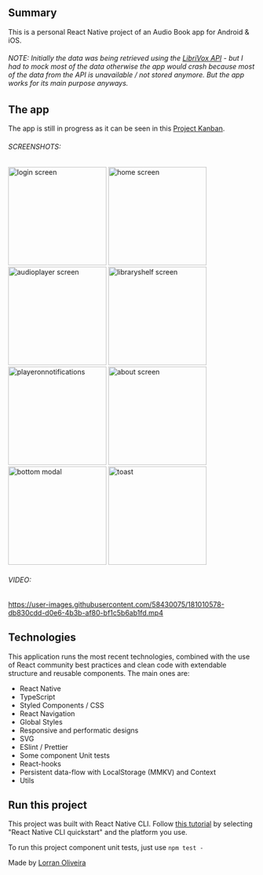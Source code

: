 ## Summary ##
This is a personal React Native project of an Audio Book app for Android & iOS. 

###### NOTE: Initially the data was being retrieved using the [LibriVox API](https://librivox.org/api/info) - but I had to mock most of the data otherwise the app would crash because most of the data from the API is unavailable / not stored anymore. But the app works for its main purpose anyways.

## The app ##
The app is still in progress as it can be seen in this [Project Kanban](https://github.com/users/lorran-xo/projects/2/views/1).

###### SCREENSHOTS: 
<p>
<img src="https://user-images.githubusercontent.com/58430075/181007122-5099507d-d92d-49d4-8db5-ff15a33c9009.jpg" alt="login screen" width="200"/>
<img src="https://user-images.githubusercontent.com/58430075/181006063-2ca9473d-2411-4d78-baeb-1385a7b66130.jpg" alt="home screen" width="200"/>
<img src="https://user-images.githubusercontent.com/58430075/181006248-ae7aa6c0-3c8f-48ae-89cb-d468f95da4fc.jpg" alt="audioplayer screen" width="200"/>
<img src="https://user-images.githubusercontent.com/58430075/180852513-ee42fbdc-99c5-4931-b2cd-0e39d9eeec2a.jpg" alt="libraryshelf screen" width="200"/>
<img src="https://user-images.githubusercontent.com/58430075/181006257-9ee75bd2-b49a-41ef-8477-f5f6cad5bc47.jpg" alt="playeronnotifications" width="200"/>
<img src="https://user-images.githubusercontent.com/58430075/180852526-f4930ccf-a416-492e-90c0-43dede47e3ed.jpg" alt="about screen" width="200"/>
<img src="https://user-images.githubusercontent.com/58430075/181007323-33ac3e24-9055-4dd5-986c-191e3fa5812c.jpg" alt="bottom modal" width="200"/>
<img src="https://user-images.githubusercontent.com/58430075/181007299-cd321ebd-7f77-4027-a144-6375749c3055.jpg" alt="toast" width="200"/>
</p>

###### VIDEO: 
https://user-images.githubusercontent.com/58430075/181010578-db830cdd-d0e6-4b3b-af80-bf1c5b6ab1fd.mp4


## Technologies ##

This application runs the most recent technologies, combined with the use of React community best practices and clean code with extendable structure and reusable components. The main ones are:

  - React Native
  - TypeScript
  - Styled Components / CSS
  - React Navigation
  - Global Styles
  - Responsive and performatic designs
  - SVG
  - ESlint / Prettier
  - Some component Unit tests
  - React-hooks
  - Persistent data-flow with LocalStorage (MMKV) and Context
  - Utils

## Run this project ##

This project was built with React Native CLI. Follow [this tutorial](https://reactnative.dev/docs/environment-setup) by selecting "React Native CLI quickstart" and the platform you use.

To run this project component unit tests, just use `npm test -`

Made by <a href="https://github.com/lorran-xo" target="_blank">Lorran Oliveira</a>
